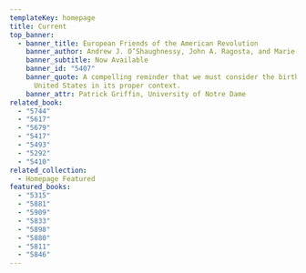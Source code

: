 ```yaml
---
templateKey: homepage
title: Current
top_banner:
  - banner_title: European Friends of the American Revolution
    banner_author: Andrew J. O’Shaughnessy, John A. Ragosta, and Marie-Jeanne Rossignol, eds.
    banner_subtitle: Now Available
    banner_id: "5407"
    banner_quote: A compelling reminder that we must consider the birth of the
      United States in its proper context.
    banner_attr: Patrick Griffin, University of Notre Dame
related_book:
  - "5744"
  - "5617"
  - "5679"
  - "5417"
  - "5493"
  - "5292"
  - "5410"
related_collection:
  - Homepage Featured
featured_books:
  - "5315"
  - "5881"
  - "5909"
  - "5833"
  - "5898"
  - "5880"
  - "5811"
  - "5846"
---
```

